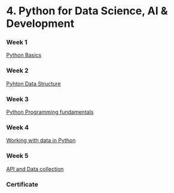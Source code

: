 # 4. Python for Data Science, AI & Development

### Week 1
[Python Basics](https://github.com/TenzinTsundue/IBM-Data-Analyst-Professional-Certificate/tree/main/4.Python%20for%20Data%20Science%2C%20AI%20%26%20Development/week%201)
### Week 2
[Pyhton Data Structure](https://github.com/TenzinTsundue/IBM-Data-Analyst-Professional-Certificate/tree/main/4.Python%20for%20Data%20Science%2C%20AI%20%26%20Development/week%202)
### Week 3
[Python Programming fundamentals](https://github.com/TenzinTsundue/IBM-Data-Analyst-Professional-Certificate/tree/main/4.Python%20for%20Data%20Science%2C%20AI%20%26%20Development/week%203)
### Week 4
[Working with data in Python](https://github.com/TenzinTsundue/IBM-Data-Analyst-Professional-Certificate/tree/main/4.Python%20for%20Data%20Science%2C%20AI%20%26%20Development/week%204)
### Week 5
[API and Data collection](https://github.com/TenzinTsundue/IBM-Data-Analyst-Professional-Certificate/tree/main/4.Python%20for%20Data%20Science%2C%20AI%20%26%20Development/week%205)

### Certificate

<object data="https://github.com/TenzinTsundue/IBM-Data-Analyst-Professional-Certificate/blob/main/4.Python%20for%20Data%20Science%2C%20AI%20%26%20Development/Coursera%20NW3DT45W74XD.pdf" type="application/pdf" width=100%>
  </object>
